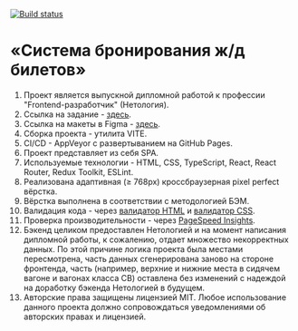 [![Build status](https://ci.appveyor.com/api/projects/status/01ktq8mj4pm9vnkm?svg=true)](https://ci.appveyor.com/project/Professor-Severus-Snape/fe-diploma)

# «Система бронирования ж/д билетов»

1. Проект является выпускной дипломной работой к профессии "Frontend-разработчик" (Нетология).
2. Ссылка на задание - [здесь](https://github.com/netology-code/fe-2-diplom).
3. Ссылка на макеты в Figma - [здесь](https://www.figma.com/design/uGozdf1aXLw0SSV4lOK8B7/%D0%94%D0%B8%D0%BF%D0%BB%D0%BE%D0%BC-FE?node-id=0-1&m=dev&t=fBR759qFNHJhigzU-1).
4. Сборка проекта - утилита VITE.
5. CI/CD - AppVeyor с развертыванием на GitHub Pages.
6. Проект представляет из себя SPA.
7. Используемые технологии - HTML, CSS, TypeScript, React, React Router, Redux Toolkit, ESLint.
8. Реализована адаптивная (≥ 768px) кроссбраузерная pixel perfect вёрстка.
9. Вёрстка выполнена в соответствии с методологией БЭМ.
10. Валидация кода - через [валидатор HTML](https://validator.w3.org/) и [валидатор CSS](https://jigsaw.w3.org/css-validator/).
11. Проверка производительности - через [PageSpeed Insights](https://pagespeed.web.dev/).
12. Бэкенд целиком предоставлен Нетологией и на момент написания дипломной работы, к сожалению, отдает множество некорректных данных. По этой причине логика проекта была местами пересмотрена, часть данных сгенерирована заново на стороне фронтенда, часть (например, верхние и нижние места в сидячем вагоне и вагонах класса СВ) оставлена без изменений с надеждой на доработку бэкенда Нетологией в будущем.
13. Авторские права защищены лицензией MIT. Любое использование данного проекта должно сопровождаться 
   уведомлениями об авторских правах и лицензией.
